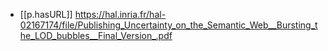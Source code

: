 

- [[p.hasURL]] https://hal.inria.fr/hal-02167174/file/Publishing_Uncertainty_on_the_Semantic_Web__Bursting_the_LOD_bubbles__Final_Version_.pdf
